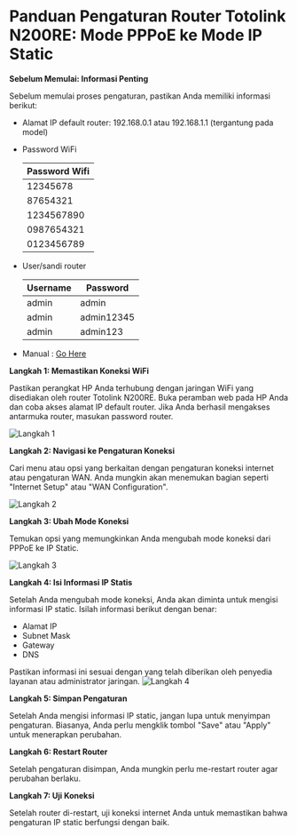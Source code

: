 # Panduan Pengaturan Router Totolink N200RE: Mode PPPoE ke Mode IP Static

**Sebelum Memulai: Informasi Penting**

Sebelum memulai proses pengaturan, pastikan Anda memiliki informasi berikut:
- Alamat IP default router: 192.168.0.1 atau 192.168.1.1 (tergantung pada model)
- Password WiFi


    | Password Wifi                |
    |--------------------------|
    | 12345678  |
    | 87654321  |
    | 1234567890  |
    | 0987654321  |
    | 0123456789  |

- User/sandi router

    | Username                | Password          |
    |--------------------------|----------------|
    | admin  | admin          |
    | admin  | admin12345          |
    | admin  | admin123          |

- Manual : [Go Here](https://www.totolink.net/data/upload/20200429/01767fdfbb5be19a989a855dc757ef6b.pdf)

**Langkah 1: Memastikan Koneksi WiFi**

Pastikan perangkat HP Anda terhubung dengan jaringan WiFi yang disediakan oleh router Totolink N200RE. Buka peramban web pada HP Anda dan coba akses alamat IP default router. Jika Anda berhasil mengakses antarmuka router, masukan password router.

![Langkah 1](./langkah1.png)


**Langkah 2: Navigasi ke Pengaturan Koneksi**

Cari menu atau opsi yang berkaitan dengan pengaturan koneksi internet atau pengaturan WAN. Anda mungkin akan menemukan bagian seperti "Internet Setup" atau "WAN Configuration".

![Langkah 2](./langkah2.png)

**Langkah 3: Ubah Mode Koneksi**

Temukan opsi yang memungkinkan Anda mengubah mode koneksi dari PPPoE ke IP Static.

![Langkah 3](./langkah3.png)


**Langkah 4: Isi Informasi IP Statis**

Setelah Anda mengubah mode koneksi, Anda akan diminta untuk mengisi informasi IP static. Isilah informasi berikut dengan benar:
- Alamat IP
- Subnet Mask
- Gateway
- DNS

Pastikan informasi ini sesuai dengan yang telah diberikan oleh penyedia layanan atau administrator jaringan.
![Langkah 4](./langkah4.png)

**Langkah 5: Simpan Pengaturan**

Setelah Anda mengisi informasi IP static, jangan lupa untuk menyimpan pengaturan. Biasanya, Anda perlu mengklik tombol "Save" atau "Apply" untuk menerapkan perubahan.

**Langkah 6: Restart Router**

Setelah pengaturan disimpan, Anda mungkin perlu me-restart router agar perubahan berlaku.

**Langkah 7: Uji Koneksi**

Setelah router di-restart, uji koneksi internet Anda untuk memastikan bahwa pengaturan IP static berfungsi dengan baik.

